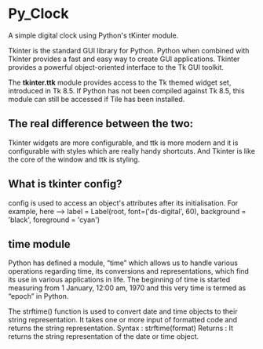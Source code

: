 # Py_Clock

A simple digital clock using Python's tKinter module.

Tkinter is the standard GUI library for Python. Python when combined with Tkinter provides a fast and easy way to create GUI applications. 
Tkinter provides a powerful object-oriented interface to the Tk GUI toolkit.

The <b>tkinter.ttk</b> module provides access to the Tk themed widget set, introduced in Tk 8.5. 
If Python has not been compiled against Tk 8.5, this module can still be accessed if Tile has been installed.

## The real difference between the two: 
Tkinter widgets are more configurable, and ttk is more modern and it is configurable with styles which are really handy shortcuts. 
And Tkinter is like the core of the window and ttk is styling.

## What is tkinter config?
config is used to access an object's attributes after its initialisation. 
For example, here --> label = Label(root, font=('ds-digital', 60), background = 'black', foreground = 'cyan')

## time module
Python has defined a module, “time” which allows us to handle various operations regarding time, its conversions and representations, 
which find its use in various applications in life. 
The beginning of time is started measuring from 1 January, 12:00 am, 1970 and this very time is termed as “epoch” in Python.


The strftime() function is used to convert date and time objects to their string representation. 
It takes one or more input of formatted code and returns the string representation. 
Syntax : strftime(format) 
Returns : It returns the string representation of the date or time object.
